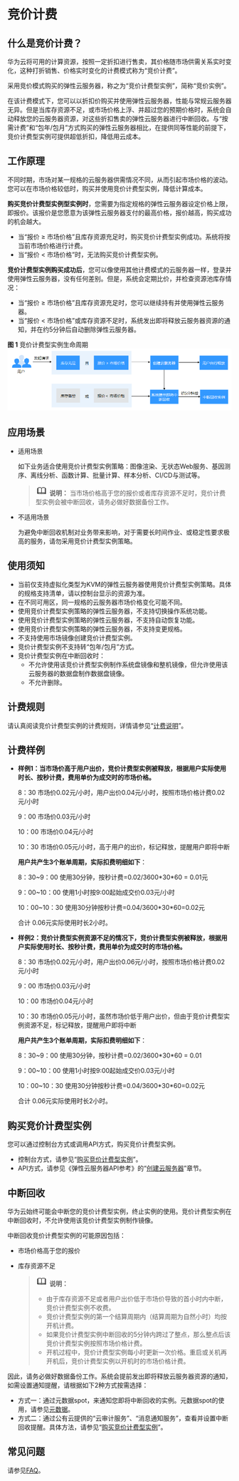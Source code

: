 # 竞价计费<a name="ZH-CN_TOPIC_0119348774"></a>

## 什么是竞价计费？<a name="section144031316541"></a>

华为云将可用的计算资源，按照一定折扣进行售卖，其价格随市场供需关系实时变化，这种打折销售、价格实时变化的计费模式称为“竞价计费”。

采用竞价模式购买的弹性云服务器，称之为“竞价计费型实例”，简称“竞价实例”。

在该计费模式下，您可以以折扣价购买并使用弹性云服务器，性能与常规云服务器无异。但是当库存资源不足，或市场价格上浮、并超过您的预期价格时，系统会自动释放您的云服务器资源，对这些折扣售卖的弹性云服务器进行中断回收。与“按需计费”和“包年/包月”方式购买的弹性云服务器相比，在提供同等性能的前提下，竞价计费型实例可提供超低折扣，降低用云成本。

## 工作原理<a name="section11341133712114"></a>

不同时期，市场对某一规格的云服务器供需情况不同，从而引起市场价格的波动。您可以在市场价格较低时，购买并使用竞价计费型实例，降低计算成本。

**购买竞价计费型实例型实例时**，您需要为指定规格的弹性云服务器设定价格上限，即报价。该报价是您愿意为该弹性云服务器支付的最高价格，报价越高，购买成功的机会越大。

-   当“报价 ≥ 市场价格”且库存资源充足时，购买竞价计费型实例成功。系统将按当前市场价格进行计费。
-   当“报价 < 市场价格”时，无法购买竞价计费型实例。

**竞价计费型实例购买成功后**，您可以像使用其他计费模式的云服务器一样，登录并使用弹性云服务器，没有任何差别。但是，系统会定期比价，并检查资源池库存情况：

-   当“报价 ≥ 市场价格”且库存资源充足时，您可以继续持有并使用弹性云服务器。
-   当“报价 < 市场价格”或库存资源不足时，系统发出即将释放云服务器资源的通知，并在约5分钟后自动删除弹性云服务器。

**图 1**  竞价计费型实例生命周期<a name="fig17316105219195"></a>  
![](figures/竞价计费型实例生命周期.png "竞价计费型实例生命周期")

## 应用场景<a name="section78231645165915"></a>

-   适用场景

    如下业务适合使用竞价计费型实例策略：图像渲染、无状态Web服务、基因测序、离线分析、函数计算、批量计算、样本分析、CI/CD与测试等。

    >![](public_sys-resources/icon-note.gif) **说明：** 
    >当市场价格高于您的报价或者库存资源不足时，竞价计费型实例会被中断回收，请务必做好数据备份工作。

-   不适用场景

    为避免中断回收机制对业务带来影响，对于需要长时间作业、或稳定性要求极高的服务，请勿采用竞价计费型实例策略。


## 使用须知<a name="section26851958894"></a>

-   当前仅支持虚拟化类型为KVM的弹性云服务器使用竞价计费型实例策略。具体的规格支持清单，请以控制台显示的资源为准。
-   在不同可用区，同一规格的云服务器市场价格变化可能不同。
-   使用竞价计费型实例策略的弹性云服务器，不支持切换操作系统功能。
-   使用竞价计费型实例策略的弹性云服务器，不支持自动恢复功能。
-   使用竞价计费型实例策略的弹性云服务器，不支持变更规格。
-   不支持使用市场镜像创建竞价计费型实例。
-   竞价计费型实例不支持转“包年/包月”方式。
-   竞价计费型实例在中断回收时：
    -   不允许使用该竞价计费型实例制作系统盘镜像和整机镜像，但允许使用该云服务器的数据盘制作数据盘镜像。
    -   不允许删除。


## 计费规则<a name="section164729272474"></a>

请认真阅读竞价计费型实例的计费规则，详情请参见“[计费说明](https://support.huaweicloud.com/productdesc-ecs/ecs_01_0065.html)”。

## 计费样例<a name="section2056661918110"></a>

-   **样例1：当市场价高于用户出价，竞价计费型实例被释放，根据用户实际使用时长、按秒计费，费用单价为成交时的市场价格。**

    8：30  市场价0.02元/小时，用户出价0.04元/小时，按照市场价格计费0.02元/小时

    9：00  市场价0.03元/小时

    10：00  市场价0.04元/小时

    10：30 市场价0.05元/小时，高于用户的出价，标记释放，提醒用户即将中断

    **用户共产生3个账单周期，实际扣费明细如下**：

    8：30\~9：00 使用30分钟，按秒计费=0.02/3600\*30\*60 = 0.01元

    9：00\~10：00 使用1小时按9:00起始成交价0.03元/小时

    10：00\~10：30 使用30分钟按秒计费=0.04/3600\*30\*60=0.02元

    合计 0.06元实际使用时长2小时。

-   **样例2：竞价计费型实例资源不足的情况下，竞价计费型实例被释放，根据用户实际使用时长、按秒计费，费用单价为成交时的市场价格。**

    8：30  市场价0.02元/小时，用户出价0.06元/小时，按照市场价格计费0.02元/小时

    9：00  市场价0.03元/小时

    10：00  市场价0.04元/小时

    10：30 市场价0.05元/小时，虽然市场价低于用户出价，但由于竞价计费型实例资源不足，标记释放，提醒用户即将中断

    **用户共产生3个账单周期，实际扣费明细如下**：

    8：30\~9：00 使用30分钟，按秒计费=0.02/3600\*30\*60 = 0.01

    9：00\~10：00 使用1小时按9:00起始成交价0.03元/小时

    10：00\~10：30 使用30分钟按秒计费=0.04/3600\*30\*60=0.02元

    合计 0.06元实际使用时长2小时。


## 购买竞价计费型实例<a name="section55541990574"></a>

您可以通过控制台方式或调用API方式，购买竞价计费型实例。

-   控制台方式，请参见“[购买竞价计费型实例](购买竞价计费型实例.md)”。
-   API方式，请参见《弹性云服务器API参考》的“[创建云服务器](https://support.huaweicloud.com/api-ecs/zh-cn_topic_0020212668.html)”章节。

## 中断回收<a name="section5534121884411"></a>

华为云始终可能会中断您的竞价计费型实例，终止实例的使用。竞价计费型实例在中断回收时，不允许使用该竞价计费型实例制作镜像。

中断回收竞价计费型实例的可能原因包括：

-   市场价格高于您的报价
-   库存资源不足

    >![](public_sys-resources/icon-note.gif) **说明：** 
    >-   由于库存资源不足或者用户出价低于市场价导致的首小时内中断，竞价计费型实例不收费。
    >-   竞价计费型实例的第一个结算周期内（结算周期为自然小时）均按开机计费。
    >-   如果竞价计费型实例中断回收的5分钟内跨过了整点，那么整点后该竞价计费型实例按照市场价格计费。
    >-   开机过程中，竞价计费型实例每小时更新一次价格。重启或关机再开机后，竞价计费型实例以开机时的市场价格计费。


因此，请务必做好数据备份工作。系统会提前发出即将释放云服务器资源的通知，如需设置通知提醒，请根据如下2种方式按需选择：

-   方式一：通过元数据spot，来通知您即将中断回收的实例。元数据spot的使用，请参见[元数据](元数据获取.md)。
-   方式二：通过公有云提供的“云审计服务”、“消息通知服务”，查看并设置中断回收提醒。具体方法，请参见“[购买竞价计费型实例](购买竞价计费型实例.md)”。

## 常见问题<a name="section97817719121"></a>

请参见[FAQ](https://support.huaweicloud.com/ecs_faq/ecs_faq_0309.html)。

